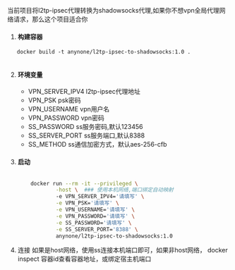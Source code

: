当前项目将l2tp-ipsec代理转换为shadowsocks代理,如果你不想vpn全局代理网络请求，那么这个项目适合你

1. #### 构建容器
```shell
   docker build -t anynone/l2tp-ipsec-to-shadowsocks:1.0 .
   
```
2. #### 环境变量
    - VPN_SERVER_IPV4 l2tp-ipsec代理地址
    - VPN_PSK psk密码
    - VPN_USERNAME vpn用户名
    - VPN_PASSWORD vpn密码
    - SS_PASSWORD ss服务密码,默认123456
    - SS_SERVER_PORT ss服务端口,默认8388
    - SS_METHOD ss通信加密方式，默认aes-256-cfb
3. #### 启动
    ```bash

        docker run --rm -it --privileged \
                -host \  ### 使用本机网络,端口绑定自动映射
                -e VPN_SERVER_IPV4='请填写' \
                -e VPN_PSK='请填写' \
                -e VPN_USERNAME='请填写' \
                -e VPN_PASSWORD='请填写' \
                -e SS_PASSWORD='请填写' \
                -e SS_SERVER_PORT='8388' \
                anynone/l2tp-ipsec-to-shadowsocks:1.0
    ```
4. 连接
如果是host网络，使用ss连接本机端口即可，如果非host网络， docker inspect 容器id查看容器地址，或绑定宿主机端口